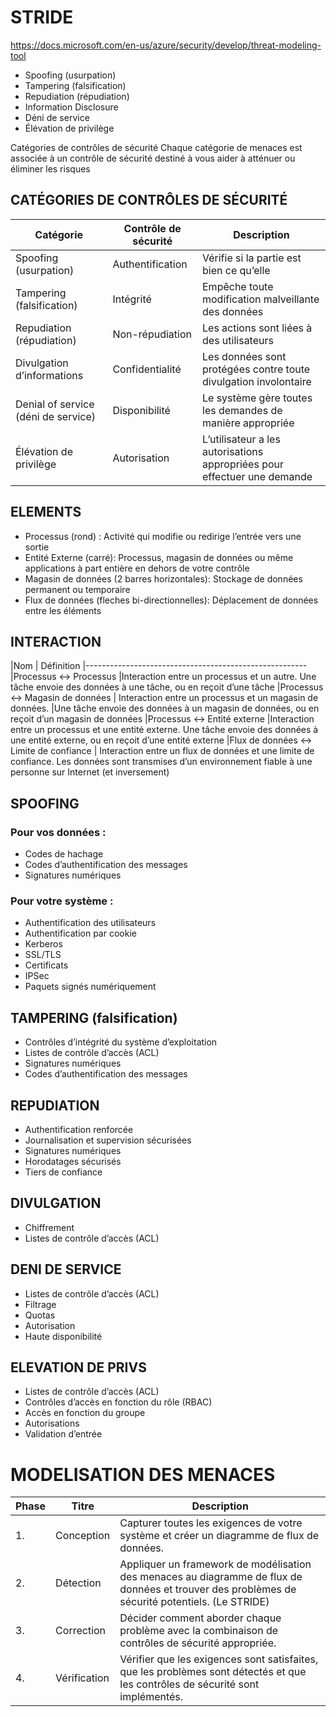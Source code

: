 # STRIDE

https://docs.microsoft.com/en-us/azure/security/develop/threat-modeling-tool

- Spoofing (usurpation)
- Tampering (falsification)
- Repudiation (répudiation)
- Information Disclosure
- Déni de service
- Élévation de privilège


Catégories de contrôles de sécurité
Chaque catégorie de menaces est associée à un contrôle de sécurité destiné à vous aider à atténuer ou éliminer les risques

## CATÉGORIES DE CONTRÔLES DE SÉCURITÉ

|Catégorie	                       | Contrôle de sécurité	|Description
|----------------------------------|------------------------|----------------
|Spoofing (usurpation)	            |Authentification	    |Vérifie si la partie est bien ce qu’elle |prétend être
|Tampering (falsification)	        |Intégrité	            |Empêche toute modification malveillante des données
|Repudiation (répudiation)	        |Non-répudiation	     |   Les actions sont liées à des utilisateurs
|Divulgation d’informations	        |Confidentialité	      |  Les données sont protégées contre toute divulgation involontaire
|Denial of service (déni de service)|	Disponibilité	       | Le système gère toutes les demandes de manière appropriée
|Élévation de privilège	            |Autorisation	        | L’utilisateur a les autorisations appropriées pour effectuer une demande


## ELEMENTS

- Processus (rond) : Activité qui modifie ou redirige l’entrée vers une sortie
- Entité Externe (carré): Processus, magasin de données ou même applications à part entière en dehors de votre contrôle
- Magasin de données (2 barres horizontales): Stockage de données permanent ou temporaire
- Flux de données (fleches bi-directionnelles): Déplacement de données entre les éléments

## INTERACTION

|Nom	                    	            | Définition
|-------------------------------------------------------
|Processus <-> Processus	                 |Interaction entre un processus et un autre.	Une tâche envoie des données à une tâche, ou en reçoit d’une tâche
|Processus <-> Magasin de données	     | Interaction entre un processus et un magasin de données.	|Une tâche envoie des données à un magasin de données, ou en reçoit d’un magasin de données
|Processus <-> Entité externe	         |Interaction entre un processus et une entité externe.	Une tâche envoie des données à une entité externe, ou en reçoit d’une entité externe
|Flux de données <-> Limite de confiance	| Interaction entre un flux de données et une limite de confiance.	Les données sont transmises d’un environnement fiable à une personne sur Internet (et inversement)


## SPOOFING

### Pour vos données :

* Codes de hachage
* Codes d’authentification des messages
* Signatures numériques

### Pour votre système :

* Authentification des utilisateurs
* Authentification par cookie
* Kerberos
* SSL/TLS
* Certificats
* IPSec
* Paquets signés numériquement

## TAMPERING (falsification)

* Contrôles d’intégrité du système d’exploitation
* Listes de contrôle d’accès (ACL)
* Signatures numériques
* Codes d’authentification des messages

## REPUDIATION

* Authentification renforcée
* Journalisation et supervision sécurisées
* Signatures numériques
* Horodatages sécurisés
* Tiers de confiance

## DIVULGATION

* Chiffrement
* Listes de contrôle d’accès (ACL)

## DENI DE SERVICE

* Listes de contrôle d’accès (ACL)
* Filtrage
* Quotas
* Autorisation
* Haute disponibilité

## ELEVATION DE PRIVS

* Listes de contrôle d’accès (ACL)
* Contrôles d’accès en fonction du rôle (RBAC)
* Accès en fonction du groupe
* Autorisations
* Validation d’entrée

# MODELISATION DES MENACES


|Phase	|Titre	|Description
|-------|--------|------------
|1.	 |Conception	|    Capturer toutes les exigences de votre système et créer un diagramme de flux de données.
|2.	| Détection	    |Appliquer un framework de modélisation des menaces au diagramme de flux de données et trouver des problèmes de sécurité potentiels. (Le STRIDE)
|3.	| Correction	 |   Décider comment aborder chaque problème avec la combinaison de contrôles de sécurité appropriée.
|4.	| Vérification	| Vérifier que les exigences sont satisfaites, que les problèmes sont détectés et que les contrôles de sécurité sont implémentés.